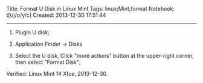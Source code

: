 Title: Format U Disk in Linux Mint
Tags: linux;Mint;format
Notebook: t[t/j/o/y/c]
Created: 2013-12-30 17:51:44

------

1. Plugin U disk;

 

1. Application Finder -> Disks

 

1. Select the U disk, Click "more actions" button at the upper-right corner, then select "Format Disk";

 

Verified: Linux Mint 14 Xfce, 2013-12-30.